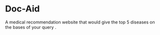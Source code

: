 # Doc-Aid
 A medical recommendation website that would give the top 5 diseases on the bases of your query .

